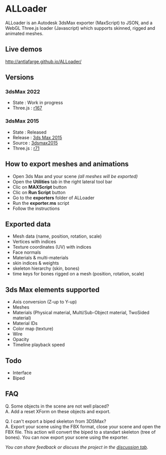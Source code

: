 # ALLoader  

ALLoader is an Autodesk 3dsMax exporter (MaxScript) to JSON, and a WebGL Three.js loader (Javascript) which supports skinned, rigged and animated meshes.

## Live demos
http://antlafarge.github.io/ALLoader/  

## Versions

### 3dsMax 2022

- State : Work in progress
- Three.js : [r167](https://github.com/mrdoob/three.js/releases/tag/r167)

### 3dsMax 2015

- State : Released
- Release : [3ds Max 2015](https://github.com/antlafarge/ALLoader/releases/tag/3dsmax2015)
- Source : [3dsmax2015](https://github.com/antlafarge/ALLoader/tree/3dsmax2015)
- Three.js : [r71](https://github.com/mrdoob/three.js/releases/tag/r71)

## How to export meshes and animations
- Open 3ds Max and your scene *(all meshes will be exported)*  
- Open the **Utilities** tab in the right lateral tool bar  
- Clic on **MAXScript** button  
- Clic on **Run Script** button  
- Go to the **exporters** folder of ALLoader  
- Run the **exporter.ms** script  
- Follow the instructions  

## Exported data
- Mesh data (name, position, rotation, scale)  
- Vertices with indices  
- Texture coordinates (UV) with indices  
- Face normals  
- Materials & multi-materials  
- skin indices & weights  
- skeleton hierarchy (skin, bones)  
- time keys for bones rigged on a mesh (position, rotation, scale)

## 3ds Max elements supported
- Axis conversion (Z-up to Y-up)  
- Meshes  
- Materials (Physical material, Multi/Sub-Object material, TwoSided material)  
- Material IDs  
- Color map (texture)  
- Wire  
- Opacity  
- Timeline playback speed  

## Todo
- Interface  
- Biped  

## FAQ
Q. Some objects in the scene are not well placed?  
A. Add a reset XForm on these objects and export.  

Q. I can't export a biped skeleton from 3DSMax?  
A. Export your scene using the FBX format, close your scene and open the FBX file. This action will convert the biped to a standart skeleton (tree of bones). You can now export your scene using the exporter.  

_You can share feedback or discuss the project in the [discussion tab](https://github.com/antlafarge/ALLoader/discussions)._  
